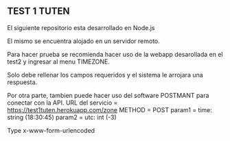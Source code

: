 ## TEST 1 TUTEN ##

El siguiente repositorio esta desarrollado en Node.js

El mismo se encuentra alojado en un servidor remoto.

Para hacer prueba se recomienda hacer uso de la webapp desarollada en el test2 y ingresar al menu TIMEZONE.

Solo debe rellenar los campos requeridos y el sistema le arrojara una respuesta.


Por otra parte, tambien puede hacer uso del software POSTMANT para conectar con la API.
  URL del servicio =  https://test1tuten.herokuapp.com/zone
  METHOD = POST
  param1 = time: string (18:30:45)
  param2 = utc: int (-3)

  Type x-www-form-urlencoded